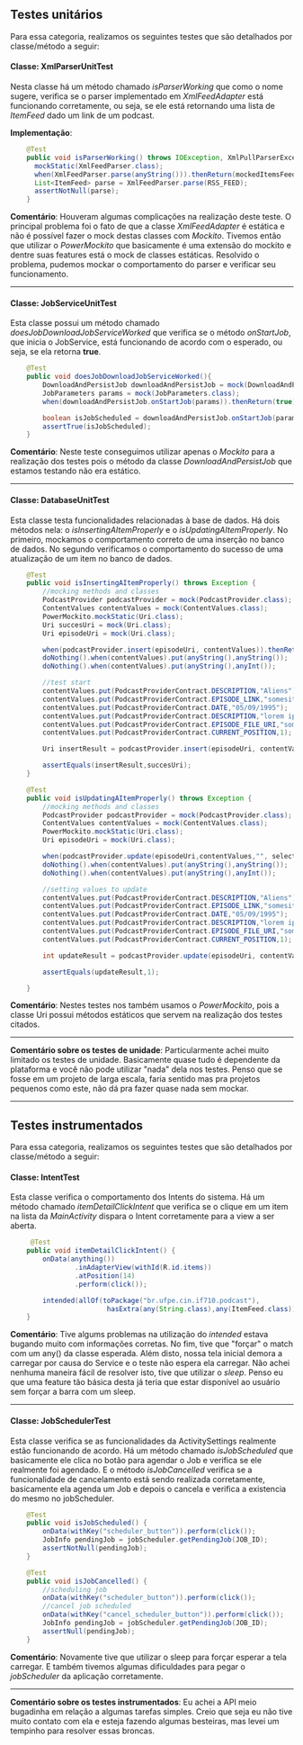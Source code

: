 ## Testes unitários

Para essa categoria, realizamos os seguintes testes que são detalhados por classe/método a seguir:


#### Classe: XmlParserUnitTest

Nesta classe há um método chamado *isParserWorking* que como o nome sugere, verifica se o parser implementado em *XmlFeedAdapter* está funcionando corretamente, ou seja, se ele está retornando uma lista de *ItemFeed* dado um link de um podcast.

**Implementação**: 
```java
    @Test
    public void isParserWorking() throws IOException, XmlPullParserException {
      mockStatic(XmlFeedParser.class);
      when(XmlFeedParser.parse(anyString())).thenReturn(mockedItemsFeeds);
      List<ItemFeed> parse = XmlFeedParser.parse(RSS_FEED);
      assertNotNull(parse);
    }
```

**Comentário**: Houveram algumas complicações na realização deste teste. O principal problema foi o fato de que a classe *XmlFeedAdapter* é estática e não é possível fazer o mock destas classes com *Mockito*. Tivemos então que utilizar o *PowerMockito* que basicamente é uma extensão do mockito e dentre suas features está o mock de classes estáticas. Resolvido o problema, pudemos mockar o comportamento do parser e verificar seu funcionamento.

----------------------

#### Classe: JobServiceUnitTest
Esta classe possui um método chamado *doesJobDownloadJobServiceWorked* que verifica se o método *onStartJob*, que inicia o JobService, está funcionando de acordo com o esperado, ou seja, se ela retorna **true**.

```java
    @Test
    public void doesJobDownloadJobServiceWorked(){
        DownloadAndPersistJob downloadAndPersistJob = mock(DownloadAndPersistJob.class);
        JobParameters params = mock(JobParameters.class);
        when(downloadAndPersistJob.onStartJob(params)).thenReturn(true);

        boolean isJobScheduled = downloadAndPersistJob.onStartJob(params);
        assertTrue(isJobScheduled);
    }
```

**Comentário**: Neste teste conseguimos utilizar apenas o *Mockito* para a realização dos testes pois o método da classe *DownloadAndPersistJob* que estamos testando não era estático. 

----------------------

#### Classe: DatabaseUnitTest
Esta classe testa funcionalidades relacionadas à base de dados. Há dois métodos nela: o *isInsertingAItemProperly* e o *isUpdatingAItemProperly*.
No primeiro, mockamos o comportamento correto de uma inserção no banco de dados. No segundo verificamos o comportamento do sucesso de uma atualização de um item no banco de dados.

```java
	@Test
    public void isInsertingAItemProperly() throws Exception {
        //mocking methods and classes
        PodcastProvider podcastProvider = mock(PodcastProvider.class);
        ContentValues contentValues = mock(ContentValues.class);
        PowerMockito.mockStatic(Uri.class);
        Uri succesUri = mock(Uri.class);
        Uri episodeUri = mock(Uri.class);

        when(podcastProvider.insert(episodeUri, contentValues)).thenReturn(succesUri);
        doNothing().when(contentValues).put(anyString(),anyString());
        doNothing().when(contentValues).put(anyString(),anyInt());

        //test start
        contentValues.put(PodcastProviderContract.DESCRIPTION,"Aliens");
        contentValues.put(PodcastProviderContract.EPISODE_LINK,"somesite.com");
        contentValues.put(PodcastProviderContract.DATE,"05/09/1995");
        contentValues.put(PodcastProviderContract.DESCRIPTION,"lorem ipsum");
        contentValues.put(PodcastProviderContract.EPISODE_FILE_URI,"someuri.com");
        contentValues.put(PodcastProviderContract.CURRENT_POSITION,1);

        Uri insertResult = podcastProvider.insert(episodeUri, contentValues);

        assertEquals(insertResult,succesUri);
    }

    @Test
    public void isUpdatingAItemProperly() throws Exception {
        //mocking methods and classes
        PodcastProvider podcastProvider = mock(PodcastProvider.class);
        ContentValues contentValues = mock(ContentValues.class);
        PowerMockito.mockStatic(Uri.class);
        Uri episodeUri = mock(Uri.class);

        when(podcastProvider.update(episodeUri,contentValues,"", selectionArgs)).thenReturn(1);
        doNothing().when(contentValues).put(anyString(),anyString());
        doNothing().when(contentValues).put(anyString(),anyInt());

        //setting values to update
        contentValues.put(PodcastProviderContract.DESCRIPTION,"Aliens");
        contentValues.put(PodcastProviderContract.EPISODE_LINK,"somesite.com");
        contentValues.put(PodcastProviderContract.DATE,"05/09/1995");
        contentValues.put(PodcastProviderContract.DESCRIPTION,"lorem ipsum");
        contentValues.put(PodcastProviderContract.EPISODE_FILE_URI,"someuri.com");
        contentValues.put(PodcastProviderContract.CURRENT_POSITION,1);

        int updateResult = podcastProvider.update(episodeUri, contentValues, "", selectionArgs);

        assertEquals(updateResult,1);

    }
```

**Comentário**: Nestes testes nos também usamos o *PowerMockito*, pois a classe Uri possui métodos estáticos que servem na realização dos testes citados.

----------------------

**Comentário sobre os testes de unidade**: Particularmente achei muito limitado os testes de unidade. Basicamente quase tudo é dependente da plataforma e você não pode utilizar "nada" dela nos testes. Penso que se fosse em um projeto de larga escala, faria sentido mas pra projetos pequenos como este, não dá pra fazer quase nada sem mockar.

----------------------

## Testes instrumentados

Para essa categoria, realizamos os seguintes testes que são detalhados por classe/método a seguir:


#### Classe: IntentTest
Esta classe verifica o comportamento dos Intents do sistema. Há um método chamado *itemDetailClickIntent* que verifica se o clique em um item na lista da *MainActivity* dispara o Intent corretamente para a view a ser aberta.

```java
	 @Test
    public void itemDetailClickIntent() {
        onData(anything())
                .inAdapterView(withId(R.id.items))
                .atPosition(14)
                .perform(click());

        intended(allOf(toPackage("br.ufpe.cin.if710.podcast"),
        				hasExtra(any(String.class),any(ItemFeed.class))));
    }
```
**Comentário**: Tive algums problemas na utilização do *intended* estava bugando muito com informações corretas. No fim, tive que "forçar" o match 
com um any() da classe esperada. Além disto, nossa tela inicial demora a carregar por causa do Service e o teste não espera ela carregar. Não achei nenhuma maneira fácil de resolver isto, tive que utilizar o *sleep*. Penso eu que uma feature tão básica desta já teria que estar disponível ao usuário sem forçar a barra com um sleep.

----------------------

#### Classe: JobSchedulerTest

Esta classe verifica se as funcionalidades da ActivitySettings realmente estão funcionando de acordo. Há um método chamado *isJobScheduled* que basicamente ele clica no botão para agendar o Job e verifica se ele realmente foi agendado. E o método *isJobCancelled* verifica se a funcionalidade de cancelamento está sendo realizada corretamente, basicamente ela agenda um Job e depois o cancela e verifica a existencia do mesmo no jobScheduler.

```java
	@Test
    public void isJobScheduled() {
        onData(withKey("scheduler_button")).perform(click());
        JobInfo pendingJob = jobScheduler.getPendingJob(JOB_ID);
        assertNotNull(pendingJob);
    }

    @Test
    public void isJobCancelled() {
        //scheduling job
        onData(withKey("scheduler_button")).perform(click());
        //cancel job scheduled
        onData(withKey("cancel_scheduler_button")).perform(click());
        JobInfo pendingJob = jobScheduler.getPendingJob(JOB_ID);
        assertNull(pendingJob);
    }
```

**Comentário**: Novamente tive que utilizar o sleep para forçar esperar a tela carregar. E também tivemos algumas dificuldades para pegar o *jobScheduler* da aplicação corretamente.

-----------

**Comentário sobre os testes instrumentados**: Eu achei a API meio bugadinha em relação a algumas tarefas simples. Creio que seja eu não tive muito contato com ela e esteja fazendo algumas besteiras, mas levei um tempinho para resolver essas broncas.

